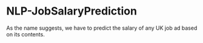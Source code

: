# NLP-JobSalaryPrediction

As the name suggests, we have to predict the salary of any UK job ad based on its contents.

